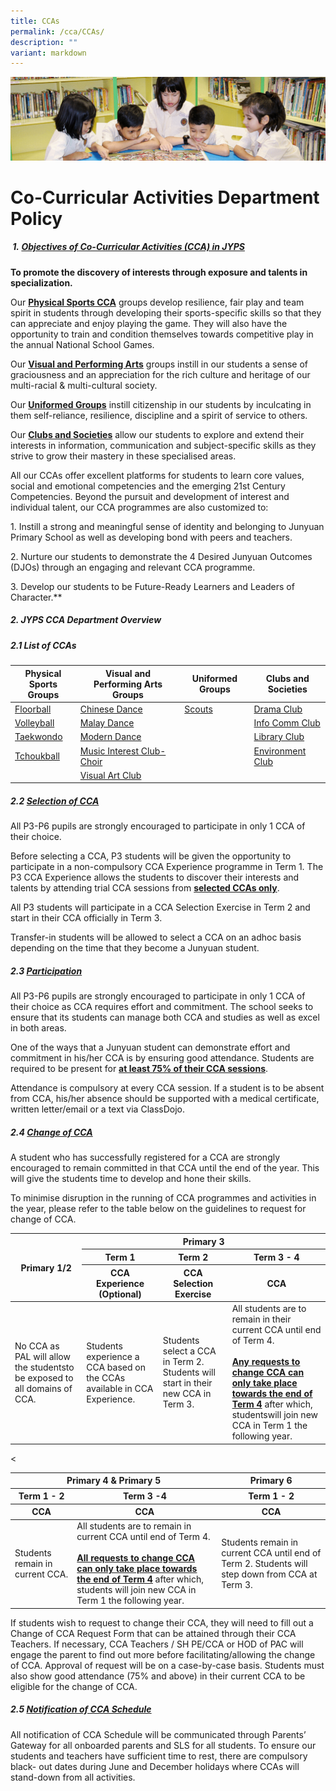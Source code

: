 ```yaml
---
title: CCAs
permalink: /cca/CCAs/
description: ""
variant: markdown
---
```

![](/images/banner.gif)


Co-Curricular Activities Department Policy 
====

##### &nbsp;**1.&nbsp;<u>Objectives of Co-Curricular Activities (CCA) in JYPS</u>**  
    
<b>To promote the discovery of interests through exposure and talents in specialization.</b>


Our <b><u>Physical Sports CCA</u></b> groups develop resilience, fair play and team spirit in students through developing their sports-specific skills so that they can appreciate and enjoy playing the game. They will also have the opportunity to train and condition themselves towards competitive play in the annual National School Games.&nbsp;

Our <b><u>Visual and Performing Arts</u></b> groups instill in our students a sense of graciousness and an appreciation for the rich culture and heritage of our multi-racial &amp; multi-cultural society.&nbsp;

Our <b><u>Uniformed Groups</u></b> instill citizenship in our students by inculcating in them self-reliance, resilience, discipline and a spirit of service to others.&nbsp;

Our <b><u>Clubs and Societies</u></b> allow our students to explore and extend their interests in information, communication and subject-specific skills as they strive to grow their mastery in these specialised areas.&nbsp;

All our CCAs offer excellent platforms for students to learn core values, social and emotional competencies and the emerging 21st Century Competencies. Beyond the pursuit and development of interest and individual talent, our CCA programmes are also customized to:&nbsp;

  1\. Instill a strong and meaningful sense of identity and belonging to Junyuan Primary School as well as developing bond with peers and teachers.&nbsp;


2\. Nurture our students to demonstrate the 4 Desired Junyuan Outcomes (DJOs) through an engaging and relevant CCA programme.
 

3\. Develop our students to be Future-Ready Learners and Leaders of Character.**

 
##### **2\. JYPS CCA Department Overview**


##### **2.1 List of CCAs**

<table><thead><tr><th>Physical Sports<br>Groups</th><th>Visual and Performing Arts Groups</th><th>Uniformed Groups</th><th>Clubs and Societies</th></tr></thead><tbody><tr><td><a href="/cca/Physical-Sports-Group/Floorball/">Floorball</a></td><td><a href="/cca/Visual-and-Performing-Arts-Group/ChineseDance/">Chinese Dance</a></td><td><a href="/cca/Uniformed-Groups/ScoutsCubs/">Scouts</a></td><td><a href="/cca/Clubs-and-Societies/DramaClub/">Drama Club</a></td></tr><tr><td><a href="/cca/Physical-Sports-Group/Volleyball/">Volleyball</a></td><td><a href="/cca/Visual-and-Performing-Arts-Group/MalayDance/">Malay Dance</a></td><td></td><td><a href="/cca/Clubs-and-Societies/InfoCommClub/">Info Comm Club</a></td></tr><tr><td><a href="/cca/Physical-Sports-Group/TaeKwonDo/">Taekwondo</a></td><td><a href="/cca/Visual-and-Performing-Arts-Group/ModernDance/">Modern Dance</a></td><td> </td><td> <a href="/cca/Clubs-and-Societies/LibraryClub/">Library Club</a></td></tr><tr><td><a href="/cca/Physical-Sports-Group/Tchoukball/">Tchoukball</a></td><td><a rel="noopener noreferrer" target="_blank" href="/cca/Visual-and-Performing-Arts-Group/MusicInterestClub/">Music Interest Club-Choir</a></td><td> </td><td><a href="/cca/Clubs-and-Societies/EnvironmentClub/">Environment Club</a></td></tr><tr><td> </td><td><a rel="noopener noreferrer" target="_blank" href="/cca/Visual-and-Performing-Arts-Group/VisualArtsClub/">Visual Art Club</a><br></td><td> </td><td> </td></tr></tbody></table>


##### **2.2 <u>Selection of CCA</u>**  

All P3-P6 pupils are strongly encouraged to participate in only 1 CCA of their choice.

Before selecting a CCA, P3 students will be given the opportunity to participate in a non-compulsory CCA Experience programme in Term 1. The P3&nbsp;CCA&nbsp;Experience allows the students to discover their interests and talents by attending trial&nbsp;CCA&nbsp;sessions from&nbsp;<b><u>selected CCAs only</u></b>.

All P3 students will participate in a CCA Selection Exercise in Term 2 and start in their CCA officially in Term 3.

Transfer-in students will be allowed to select a CCA on an adhoc basis depending on the time that they become a Junyuan student.


##### **2.3 <u>Participation</u>**  

All P3-P6 pupils are strongly encouraged to participate in only 1 CCA of their choice as CCA requires effort and commitment. The school seeks to ensure that its students can manage both CCA and studies as well as excel in both areas.

One of the ways that a Junyuan student can demonstrate effort and commitment in his/her CCA is by ensuring good attendance. Students are required to be present for <b><u>at least 75% of their CCA sessions</u></b>.

Attendance is compulsory at every CCA session. If a student is to be absent from CCA, his/her absence should be supported with a medical certificate, written letter/email or a text via ClassDojo.


##### **2.4 <u>Change of CCA</u>**  

A student who has successfully registered for a CCA are strongly encouraged to
remain committed in that CCA until the end of the year. This will give the students
time to develop and hone their skills.

To minimise disruption in the running of CCA programmes and activities in the
year, please refer to the table below on the guidelines to request for change of
CCA.

<table><thead><tr><th rowspan="3">Primary 1/2</th><th colspan="3">Primary 3</th></tr><tr><th>Term 1</th><th>Term 2</th><th>Term 3 - 4</th></tr><tr><th>CCA Experience (Optional)</th><th>CCA Selection Exercise</th><th>CCA</th></tr></thead><tbody><tr><td>No CCA as PAL will allow the studentsto be exposed to all domains of CCA.</td><td>Students experience a CCA based on the CCAs available in CCA Experience.</td><td>Students select a CCA in Term 2. Students will start in their new CCA in Term 3.</td><td>All students are to remain in their current CCA until end of Term 4.<br><br><b><u>Any requests to change CCA can only take place towards the end of Term 4</u></b> after which, studentswill join new CCA in Term 1 the following year.</td></tr></tbody></table>

&lt;<table><thead><tr><th colspan="2">Primary 4 &amp; Primary 5</th><th> Primary 6</th></tr><tr><th>Term 1 - 2</th><th>Term 3 -4 </th><th>Term 1 - 2</th></tr><tr><th>CCA</th><th>CCA</th><th>CCA</th></tr></thead><tbody><tr><td>Students remain in current CCA.</td><td>All students are to remain in current CCA until end of Term 4. <br><br><b><u>All requests to change CCA can only take place towards the end of Term 4</u></b> after which, students will join new CCA in Term 1 the following year.</td><td>Students remain in current CCA until end of Term 2. Students will step down from CCA at Term 3.</td></tr></tbody></table>

If students wish to request to change their CCA, they will need to fill out a
Change of CCA Request Form that can be attained through their CCA Teachers.
If necessary, CCA Teachers / SH PE/CCA or HOD of PAC will engage the
parent to find out more before facilitating/allowing the change of CCA.
Approval of request will be on a case-by-case basis. Students must also show
good attendance (75% and above) in their current CCA to be eligible for the
change of CCA.

##### **2.5 <u>Notification of CCA Schedule</u>**  

All notification of CCA Schedule will be communicated through Parents’
Gateway for all onboarded parents and SLS for all students. To ensure our
students and teachers have sufficient time to rest, there are compulsory black-
out dates during June and December holidays where CCAs will stand-down from
all activities.